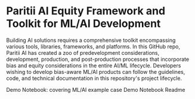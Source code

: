 # Paritii AI Equity Framework and Toolkit for ML/AI Development
Building AI solutions requires a comprehensive toolkit encompassing various tools, libraries, frameworks, and platforms. In this GitHub repo, Paritii AI has created a zoo of
predevelopment considerations, development, production, and post-production processes that incorporate bias and equity considerations in the entire AI/ML lifecycle. Developers
wishing to develop bias-aware ML/AI products can follow the guidelines, code, and technical documentation in this repository's project lifecycle. 

Demo Notebook: covering ML/AI example case
Demo Notebook Readme
